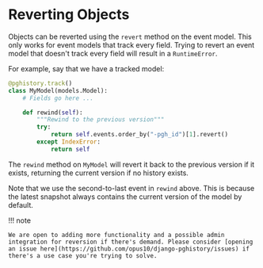 # Reverting Objects

Objects can be reverted using the `revert` method on the event model. This only works for event models that track every field. Trying to revert an event model that doesn't track every field will result in a `RuntimeError`.

For example, say that we have a tracked model:

```python
@pghistory.track()
class MyModel(models.Model):
    # Fields go here ...

    def rewind(self):
        """Rewind to the previous version"""
        try:
            return self.events.order_by("-pgh_id")[1].revert()
        except IndexError:
            return self
```

The `rewind` method on `MyModel` will revert it back to the previous version if it exists, returning the current version if no history exists.

Note that we use the second-to-last event in `rewind` above. This is because the latest snapshot always contains the current version of the model by default.

!!! note

    We are open to adding more functionality and a possible admin integration for reversion if there's demand. Please consider [opening an issue here](https://github.com/opus10/django-pghistory/issues) if there's a use case you're trying to solve.
